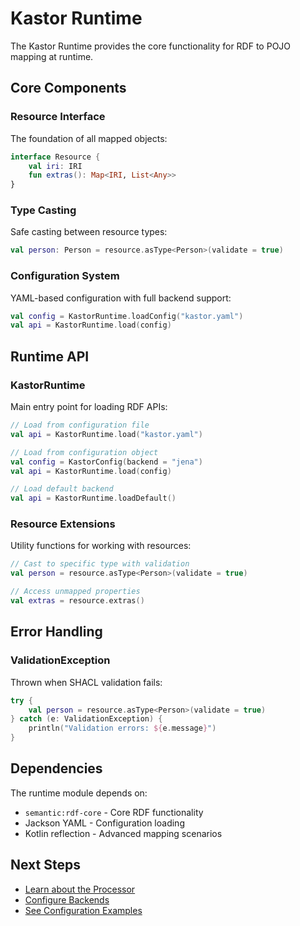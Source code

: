 # Kastor Runtime

The Kastor Runtime provides the core functionality for RDF to POJO mapping at runtime.

## Core Components

### Resource Interface

The foundation of all mapped objects:

```kotlin
interface Resource {
    val iri: IRI
    fun extras(): Map<IRI, List<Any>>
}
```

### Type Casting

Safe casting between resource types:

```kotlin
val person: Person = resource.asType<Person>(validate = true)
```

### Configuration System

YAML-based configuration with full backend support:

```kotlin
val config = KastorRuntime.loadConfig("kastor.yaml")
val api = KastorRuntime.load(config)
```

## Runtime API

### KastorRuntime

Main entry point for loading RDF APIs:

```kotlin
// Load from configuration file
val api = KastorRuntime.load("kastor.yaml")

// Load from configuration object
val config = KastorConfig(backend = "jena")
val api = KastorRuntime.load(config)

// Load default backend
val api = KastorRuntime.loadDefault()
```

### Resource Extensions

Utility functions for working with resources:

```kotlin
// Cast to specific type with validation
val person = resource.asType<Person>(validate = true)

// Access unmapped properties
val extras = resource.extras()
```

## Error Handling

### ValidationException

Thrown when SHACL validation fails:

```kotlin
try {
    val person = resource.asType<Person>(validate = true)
} catch (e: ValidationException) {
    println("Validation errors: ${e.message}")
}
```

## Dependencies

The runtime module depends on:

- `semantic:rdf-core` - Core RDF functionality
- Jackson YAML - Configuration loading
- Kotlin reflection - Advanced mapping scenarios

## Next Steps

- [Learn about the Processor](processor.md)
- [Configure Backends](backends.md)
- [See Configuration Examples](configuration.md)